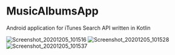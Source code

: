 # MusicAlbumsApp
Android application for iTunes Search API written in Kotlin


![Screenshot_20201205_101516](https://user-images.githubusercontent.com/68998152/101236601-88786600-36e3-11eb-84a8-f7fe24cef59e.png)
![Screenshot_20201205_101528](https://user-images.githubusercontent.com/68998152/101236603-8910fc80-36e3-11eb-98d6-1835fe42c774.png)
![Screenshot_20201205_101537](https://user-images.githubusercontent.com/68998152/101236604-8a422980-36e3-11eb-9682-ae4eff52b4b9.png)
